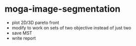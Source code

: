 # moga-image-segmentation

- plot 2D/3D pareto front
- modify to work on sets of two objective instead of just two
- save MST
- write report
